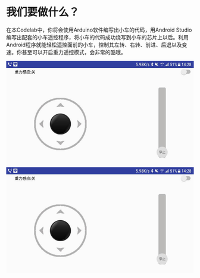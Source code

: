 # 我们要做什么？

在本Codelab中，你将会使用Arduino软件编写出小车的代码，用Android Studio编写出配套的小车遥控程序，将小车的代码成功烧写到小车的芯片上以后。利用Android程序就能轻松遥控面前的小车，控制其左转、右转、前进、后退以及变速。你甚至可以开启重力遥控模式，会非常的酷哦。

![](/assets/7C[[59HE]7@Q@%29U2%29GG21%U.jpg)![](/assets/a.jpg)

